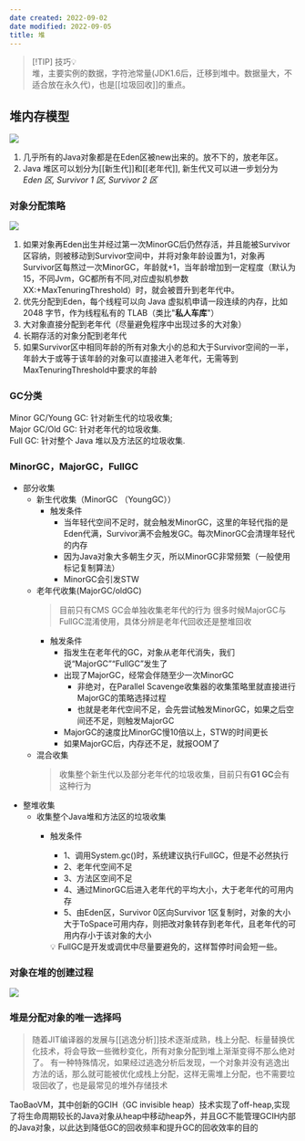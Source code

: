 ```yaml
---
date created: 2022-09-02
date modified: 2022-09-05
title: 堆
---
```


> [!TIP] 技巧💡  
> 堆，主要实例的数据，字符池常量(JDK1.6后，迁移到堆中。数据量大，不适合放在永久代)，也是[[垃圾回收]]的重点。
 

## 堆内存模型

![](http://image.clickear.top/20220902155219.png)

1. 几乎所有的Java对象都是在Eden区被new出来的。放不下的，放老年区。
2. Java 堆区可以划分为[[新生代]]和[[老年代]], 新生代又可以进一步划分为 *Eden 区, Survivor 1 区, Survivor 2 区*

### 对象分配策略

![](http://image.clickear.top/20220902155521.png)

1. 如果对象再Eden出生并经过第一次MinorGC后仍然存活，并且能被Survivor区容纳，则被移动到Survivor空间中，并将对象年龄设置为1，对象再Survivor区每熬过一次MinorGC，年龄就+1，当年龄增加到一定程度（默认为15，不同Jvm，GC都所有不同,对应虚拟机参数XX:+MaxTenuringThreshold）时，就会被晋升到老年代中。
2. 优先分配到Eden，每个线程可以向 Java 虚拟机申请一段连续的内存，比如 2048 字节，作为线程私有的 TLAB（类比"**私人车库**"）
3. 大对象直接分配到老年代（尽量避免程序中出现过多的大对象）
4. 长期存活的对象分配到老年代
5. 如果Survivor区中相同年龄的所有对象大小的总和大于Survivor空间的一半，年龄大于或等于该年龄的对象可以直接进入老年代，无需等到MaxTenuringThreshold中要求的年龄

### GC分类

Minor GC/Young GC: 针对新生代的垃圾收集;  
Major GC/Old GC: 针对老年代的垃圾收集.  
Full GC: 针对整个 Java 堆以及方法区的垃圾收集.

### MinorGC，MajorGC，FullGC

- 部分收集
    - 新生代收集（MinorGC （YoungGC））
        - 触发条件
            - 当年轻代空间不足时，就会触发MinorGC，这里的年轻代指的是Eden代满，Survivor满不会触发GC。每次MinorGC会清理年轻代的内存
            - 因为Java对象大多朝生夕灭，所以MinorGC非常频繁（一般使用标记复制算法）
            - MinorGC会引发STW
    - 老年代收集(MajorGC/oldGC)
        > 目前只有CMS GC会单独收集老年代的行为 很多时候MajorGC与FullGC混淆使用，具体分辨是老年代回收还是整堆回收
        - 触发条件
            - 指发生在老年代的GC，对象从老年代消失，我们说“MajorGC”“FullGC”发生了
            - 出现了MajorGC，经常会伴随至少一次MinorGC
                - 非绝对，在Parallel Scavenge收集器的收集策略里就直接进行MajorGC的策略选择过程
                - 也就是老年代空间不足，会先尝试触发MinorGC，如果之后空间还不足，则触发MajorGC
            - MajorGC的速度比MinorGC慢10倍以上，STW的时间更长
            - 如果MajorGC后，内存还不足，就报OOM了
    - 混合收集
        > 收集整个新生代以及部分老年代的垃圾收集，目前只有**G1 GC**会有这种行为
- 整堆收集
    - 收集整个Java堆和方法区的垃圾收集
        - 触发条件
            - 1、调用System.gc()时，系统建议执行FullGC，但是不必然执行
            - 2、老年代空间不足
            - 3、方法区空间不足
            - 4、通过MinorGC后进入老年代的平均大小，大于老年代的可用内存
            - 5、由Eden区，Survivor 0区向Survivor 1区复制时，对象的大小大于ToSpace可用内存，则把改对象转存到老年代，且老年代的可用内存小于该对象的大小
            <aside> 💡 FullGC是开发或调优中尽量要避免的，这样暂停时间会短一些。
            
            </aside>

### 对象在堆的创建过程

![](http://image.clickear.top/20210828143955.png)

### 堆是分配对象的唯一选择吗

> 随着JIT编译器的发展与[[逃逸分析]]技术逐渐成熟，栈上分配、标量替换优化技术，将会导致一些微秒变化，所有对象分配到堆上渐渐变得不那么绝对了。 有一种特殊情况，如果经过逃逸分析后发现，一个对象并没有逃逸出方法的话，那么就可能被优化成栈上分配，这样无需堆上分配，也不需要垃圾回收了，也是最常见的堆外存储技术

TaoBaoVM，其中创新的GCIH（GC invisible heap）技术实现了off-heap,实现了将生命周期较长的Java对象从heap中移动heap外，并且GC不能管理GCIH内部的Java对象，以此达到降低GC的回收频率和提升GC的回收效率的目的
